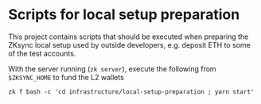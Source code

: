 # Scripts for local setup preparation

This project contains scripts that should be executed when preparing the ZKsync local setup used by outside developers,
e.g. deposit ETH to some of the test accounts.

With the server running (`zk server`), execute the following from `$ZKSYNC_HOME` to fund the L2 wallets

```
zk f bash -c 'cd infrastructure/local-setup-preparation ; yarn start'
```
